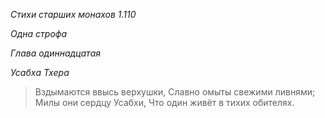 *Стихи старших монахов 1\.110*

*Одна строфа*

*Глава одиннадцатая*

*Усабха Тхера*

> Вздымаются ввысь верхушки,
> Славно омыты свежими ливнями;
> Милы они сердцу Усабхи,
> Что один живёт в тихих обителях\.
